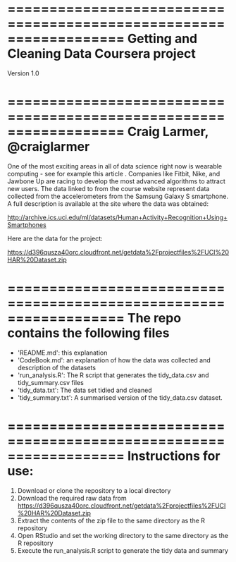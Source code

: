 ==================================================================
Getting and Cleaning Data Coursera project 
==================================================================
Version 1.0

==================================================================
Craig Larmer, @craiglarmer 
==================================================================

One of the most exciting areas in all of data science right now is wearable computing - see for example this article . Companies like Fitbit, Nike, and Jawbone Up are racing to develop the most advanced algorithms to attract new users. The data linked to from the course website represent data collected from the accelerometers from the Samsung Galaxy S smartphone. A full description is available at the site where the data was obtained:

http://archive.ics.uci.edu/ml/datasets/Human+Activity+Recognition+Using+Smartphones

Here are the data for the project:

https://d396qusza40orc.cloudfront.net/getdata%2Fprojectfiles%2FUCI%20HAR%20Dataset.zip

==================================================================
The repo contains the following files
==================================================================
- 'README.md': this explanation
- 'CodeBook.md': an explanation of how the data was collected and description of the datasets
- 'run_analysis.R': The R script that generates the tidy_data.csv and tidy_summary.csv files
- 'tidy_data.txt': The data set tidied and cleaned
- 'tidy_summary.txt': A summarised version of the tidy_data.csv dataset. 

==================================================================
Instructions for use:
==================================================================
1.  Download or clone the repository to a local directory
2.  Download the required raw data from https://d396qusza40orc.cloudfront.net/getdata%2Fprojectfiles%2FUCI%20HAR%20Dataset.zip
3.  Extract the contents of the zip file to the same directory as the R repository
4.  Open RStudio and set the working directory to the same directory as the R repository
5.  Execute the run_analysis.R script to generate the tidy data and summary
